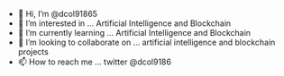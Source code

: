 - 👋 Hi, I’m @dcol91865
- 👀 I’m interested in ... Artificial Intelligence and Blockchain
- 🌱 I’m currently learning ... Artificial Intelligence and Blockchain
- 💞️ I’m looking to collaborate on ... artificial intelligence and blockchain projects
- 📫 How to reach me ... twitter @dcol9186

<!---
dcol91865/dcol91865 is a ✨ special ✨ repository because its `README.md` (this file) appears on your GitHub profile.
You can click the Preview link to take a look at your changes.
--->
